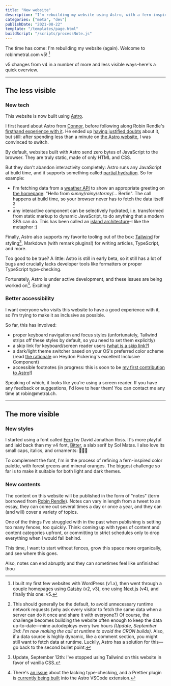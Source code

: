 ```yaml
---
title: "New website"
description: "I'm rebuilding my website using Astro, with a fern-inspired theme and a focus on accessibility."
categories: ["meta", "dev"]
publishDate: "2021-08-22"
template: "/templates/page.html"
buildScript: "/scripts/processNote.js"
---
```


The time has come: I'm rebuilding my website (again). Welcome to robinmetral.com v5! [^1]

v5 changes from v4 in a number of more and less visible ways–here's a quick overview.

---

## The less visible

### New tech

This website is now built using [Astro](https://astro.build).

I first heard about Astro from [Connor](https://connorbaer.co), before following along Robin Rendle's [firsthand experience with it](https://www.robinrendle.com/notes/redesign-moving-to-astro/). He ended up [having justified doubts](https://www.robinrendle.com/notes/2021-08-11-redesign-everything-broke/) about it, but still: after spending less than a minute on [the Astro website](https://astro.build), I was convinced to switch.

By default, websites built with Astro send zero bytes of JavaScript to the browser. They are truly static, made of only HTML and CSS.

But they don't abandon interactivity completely: Astro runs any JavaScript at build time, and it supports something called [partial hydration](https://docs.astro.build/core-concepts/component-hydration). So for example:

- I'm fetching data from a [weather API](https://brightsky.dev/) to show an appropriate greeting on [the homepage](/): "Hello from _sunny_/_rainy_/_stormy_/... Berlin". The call happens at build time, so your browser never has to fetch the data itself [^2]
- any interactive component can be selectively hydrated, i.e. transformed from static markup to dynamic JavaScript, to do anything that a modern SPA can do. This has been called an [island architecture](https://jasonformat.com/islands-architecture/)–I like the metaphor :)

Finally, Astro also supports my favorite tooling out of the box: [Tailwind](https://tailwindcss.com/) for styling[^3], Markdown (with remark plugins!) for writing articles, TypeScript, and more.

Too good to be true? A little: Astro is still in early beta, so it still has a lot of bugs and crucially lacks developer tools like formatters or proper TypeScript type-checking.

Fortunately, Astro is under active development, and these issues are being worked on[^4]. Exciting!

### Better accessibility

I want everyone who visits this website to have a good experience with it, so I'm trying to make it as inclusive as possible.

So far, this has involved:

- proper keyboard navigation and focus styles (unfortunately, Tailwind strips off these styles by default, so you need to set them explicitly)
- a skip link for keyboard/screen reader users ([what is a skip link?](https://webaim.org/techniques/skipnav/))
- a dark/light theme switcher based on your OS's preferred color scheme (read [the rationale](https://inclusive-components.design/a-theme-switcher/) on Heydon Pickering's excellent Inclusive Component)
- accessible footnotes (in progress: this is soon to be [my first contribution to Astro](https://github.com/snowpackjs/astro/issues/1191)!)

<p class="sr-only">Speaking of which, it looks like you're using a screen reader. If you have any feedback or suggestions, I'd love to hear them! You can contact me any time at robin@metral.ch.</p>

---

## The more visible

### New styles

I started using a font called [Fern](https://djr.com/notes/junes-font-of-the-month-fern-text) by David Jonathan Ross. It's more playful and laid back than my v4 font, [Bitter](http://www.solmatas.com/#/bitter/), a slab serif by Sol Matas. I also love its small caps, italics, and ornaments: ✷❧

To complement the font, I'm in the process of refining a fern-inspired color palette, with forest greens and mineral oranges. The biggest challenge so far is to make it suitable for both light and dark themes.

### New contents

The content on this website will be published in the form of "notes" (term borrowed from [Robin Rendle](https://www.robinrendle.com/notes)). Notes can vary in length from a tweet to an essay, they can come out several times a day or once a year, and they can (and will) cover a variety of topics.

One of the things I've struggled with in the past when publishing is setting too many fences, too quickly. Think: coming up with types of content and content categories upfront, or committing to strict schedules only to drop everything when I would fall behind.

This time, I want to start without fences, grow this space more organically, and see where this goes.

Also, notes can end abruptly and they can sometimes feel like unfinished thou

[^1]: I built my first few websites with WordPress (v1.x), then went through a couple homepages using [Gatsby](https://github.com/gatsbyjs/gatsby/) (v2, v3), one using [Next.js](https://github.com/vercel/next.js) (v4), and finally this one: v5.
[^2]: This should generally be the default, to avoid unnecessary runtime network requests (why ask every visitor to fetch the same data when a server can do it once and share it with everyone?) Of course, the challenge becomes building the website often enough to keep the data up-to-date—mine autodeploys every two hours _(Update, September 3rd: I'm now making the call at runtime to avoid the CRON builds)_. Also, if a data source is highly dynamic, like a comment section, you might still want to fetch data at runtime. Luckily, Astro has a solution for this—go back to the second bullet point:
[^3]: Update, September 12th: I've stopped using Tailwind on this website in favor of vanilla CSS.
[^4]: There's [an issue](https://github.com/snowpackjs/astro/issues/1020) about the lacking type-checking, and a Prettier plugin is [currently being built](https://github.com/snowpackjs/astro/issues/408) into the Astro VSCode extension.
